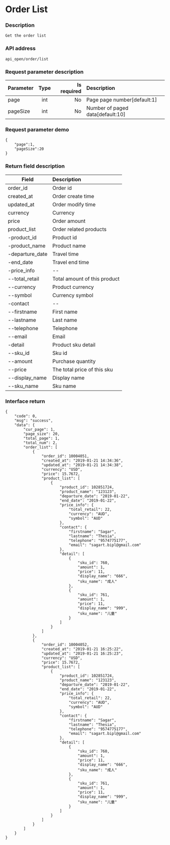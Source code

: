 # Order List

### Description

    Get the order list

### API address

    api_open/order/list

### Request parameter description

| Parameter           | Type          | Is required | Description             |
| ------------------- |:-------------:| -----------:| :-----------------------|
| page                | int           |     No      |   Page page number[default:1]         |
| pageSize            | int           |     No      |   Number of paged data[default:10]          |

### Request parameter demo

	{
    	"page":1,
    	"pageSize":20
    }

### Return field description

| Field                             |     Description                                   |
| -------------------               |  :-----------------------                         |
| order_id                          |     Order id                             |
| created_at                        |     Order create time                                  |
| updated_at                        |    Order modify time                            |
| currency                          |     Currency                              |
| price                             |     Order amount           |
| product_list                      |     Order related products                            |
| -product_id                       |     Product id               |
| -product_name                     |     Product name                                |
| -departure_date                   |     Travel time                           |
| -end_date                         |     Travel end time                                |
| -price_info                       |     --                                            |
| --total_retail                    |     Total amount of this product                                  |
| --currency                        |     Product currency                                  |
| --symbol                          |     Currency symbol                                   |
| -contact                          |     --                                            |
| --firstname                       |     First name                                  |
| --lastname                        |     Last name                                  |
| --telephone                       |     Telephone                                  |
| --email                           |     Email                                            |
| -detail                           |     Product sku detail                                  |
| --sku_id                          |     Sku id                                  |
| --amount                          |     Purchase quantity                      |
| --price                           |     The total price of this sku                      |
| --display_name                    |     Display name                      |
| --sku_name                        |     Sku name                      |


### Interface return

	{
        "code": 0,
        "msg": "success",
        "data": {
            "cur_page": 1,
            "page_size": 20,
            "total_page": 1,
            "total_num": 2,
            "order_list": [
                {
                    "order_id": 10004051,
                    "created_at": "2019-01-21 14:34:36",
                    "updated_at": "2019-01-21 14:34:38",
                    "currency": "USD",
                    "price": 15.7672,
                    "product_list": [
                        {
                            "product_id": 102851724,
                            "product_name": "123123",
                            "departure_date": "2019-01-22",
                            "end_date": "2019-01-22",
                            "price_info": {
                                "total_retail": 22,
                                "currency": "AUD",
                                "symbol": "AUD"
                            },
                            "contact": {
                                "firstname": "Sagar",
                                "lastname": "Thesia",
                                "telephone": "9574775177",
                                "email": "sagart.bipl@gmail.com"
                            },
                            "detail": [
                                {
                                    "sku_id": 760,
                                    "amount": 1,
                                    "price": 11,
                                    "display_name": "666",
                                    "sku_name": "成人"
                                },
                                {
                                    "sku_id": 761,
                                    "amount": 1,
                                    "price": 11,
                                    "display_name": "999",
                                    "sku_name": "儿童"
                                }
                            ]
                        }
                    ]
                },
                {
                    "order_id": 10004052,
                    "created_at": "2019-01-21 16:25:22",
                    "updated_at": "2019-01-21 16:25:23",
                    "currency": "USD",
                    "price": 15.7672,
                    "product_list": [
                        {
                            "product_id": 102851724,
                            "product_name": "123123",
                            "departure_date": "2019-01-22",
                            "end_date": "2019-01-22",
                            "price_info": {
                                "total_retail": 22,
                                "currency": "AUD",
                                "symbol": "AUD"
                            },
                            "contact": {
                                "firstname": "Sagar",
                                "lastname": "Thesia",
                                "telephone": "9574775177",
                                "email": "sagart.bipl@gmail.com"
                            },
                            "detail": [
                                {
                                    "sku_id": 760,
                                    "amount": 1,
                                    "price": 11,
                                    "display_name": "666",
                                    "sku_name": "成人"
                                },
                                {
                                    "sku_id": 761,
                                    "amount": 1,
                                    "price": 11,
                                    "display_name": "999",
                                    "sku_name": "儿童"
                                }
                            ]
                        }
                    ]
                }
            ]
        }
    }


